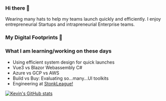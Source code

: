 ### Hi there 👋

Wearing many hats to help my teams launch quickly and efficiently. I enjoy entrepreneurial Startups and intrapreneurial Enterprise teams. 

<!-- If you found value in something I have created, please feel free to give me a shout out [@kevlawton](https://twitter.com/kevlawton/) or give some ♥ via [mail](mailto:kevin.lawton@nyu.edu). Feel free to reach out in case you want to just get in touch also.
 -->
<!--
<p align='center'>
<a href="https://www.linkedin.com/in/lawtonkevin/"><img height="30" src="https://github.com/kevlawton/kevlawton/linkedin.png?raw=true"></a>&nbsp;&nbsp;
<a href="https://twitter.com/kevlawton"><img height="30" src="https://github.com/kevlawton/kevlawton/blob/master/twitter.png?raw=true"></a>&nbsp;&nbsp;
<a href="mailto:kevin.lawton@nyu.edu"><img height="30" src="https://github.com/kevlawton/kevlawton/blob/master/mail.png?raw=true"></a>
<a href="https://mytrashcode.com"><img height="30" src="https://github.com/kevlawton/kevlawton/blob/master/blog.png?raw=true"></a>
</p>
-->

### My Digital Footprints 🌱

<!-- 
#### Few self-built live tools i use everyday :
* Feedback/Chat platform : [Namelss](https://namelss.com)
* Url-shortener : [Chootu](https://chootu.netlify.app/)
* Kanban task tracking board: [Kanbang](https://kanbang-d1e70.web.app/) 
* -->

### What I am learning/working on these days
   - Using efficient system design for quick launches </li>
   - Vue3 vs Blazor Webassembly C# </li>
   - Azure vs GCP vs AWS </li>
   - Build vs Buy: Evaluating so...many...UI toolkits
   - Engineering at <a href="https://stonkleague.com">StonkLeague!</a> </li>
  
[![Kevin's GitHub stats](https://github-readme-stats.vercel.app/api?username=kevlawton&count_private=true&show_icons=true&theme=tokyonight)](https://github.com/kevlawton/github-readme-stats)

<!-- 
[![Top Langs](https://github-readme-stats.vercel.app/api/top-langs/?username=kevlawton&theme=tokyonight&count_private=true)](https://github.com/kevlawton/github-readme-stats)
-->
